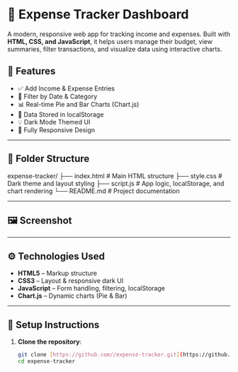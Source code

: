 # 💸 Expense Tracker Dashboard

A modern, responsive web app for tracking income and expenses. Built with **HTML, CSS, and JavaScript**, it helps users manage their budget, view summaries, filter transactions, and visualize data using interactive charts.


## 🚀 Features

- ✅ Add Income & Expense Entries
- 📆 Filter by Date & Category
- 📊 Real-time Pie and Bar Charts (Chart.js)
- 💾 Data Stored in localStorage
- 💡 Dark Mode Themed UI
- 📱 Fully Responsive Design

---

## 📁 Folder Structure

expense-tracker/
├── index.html # Main HTML structure
├── style.css # Dark theme and layout styling
├── script.js # App logic, localStorage, and chart rendering
└── README.md # Project documentation


---

## 🖼️ Screenshot

---

## ⚙️ Technologies Used

- **HTML5** – Markup structure
- **CSS3** – Layout & responsive dark UI
- **JavaScript** – Form handling, filtering, localStorage
- **Chart.js** – Dynamic charts (Pie & Bar)

---

## 🔧 Setup Instructions

1. **Clone the repository**:
   ```bash
   git clone [https://github.com//expense-tracker.git](https://github.com/UbaidiCoding/Expense-Tracker-Dashboard-SamiUbaidi#diff-cf523a0df9cf8719af2241318ac1784777fe82398049e575d6e0ac4617583db7)
   cd expense-tracker
